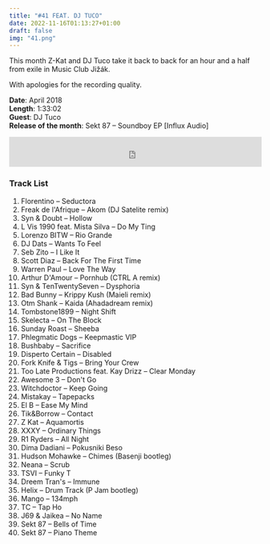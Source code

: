 ```yaml
---
title: "#41 FEAT. DJ TUCO"
date: 2022-11-16T01:13:27+01:00
draft: false
img: "41.png"
---
```


This month Z-Kat and DJ Tuco take it back to back for an hour and a half from exile in Music Club Jižák.

With apologies for the recording quality.

**Date**: April 2018  
**Length**: 1:33:02  
**Guest**: DJ Tuco  
**Release of the month**: Sekt 87 – Soundboy EP [Influx Audio]

<div>
<iframe width="100%" height="60" src="https://www.mixcloud.com/widget/iframe/?hide_cover=1&mini=1&feed=%2Fzkat%2Fmasquerave-podcast-41-feat-dj-tuco%2F" frameborder="0" ></iframe>
</div>

### Track List

1. Florentino – Seductora
2. Freak de l'Afrique – Akom (DJ Satelite remix)
3. Syn & Doubt – Hollow
4. L Vis 1990 feat. Mista Silva – Do My Ting
5. Lorenzo BITW – Rio Grande
6. DJ Dats – Wants To Feel
7. Seb Zito – I Like It
8. Scott Diaz – Back For The First Time
9. Warren Paul – Love The Way
10. Arthur D'Amour – Pornhub (CTRL A remix)
11. Syn & TenTwentySeven – Dysphoria
12. Bad Bunny – Krippy Kush (Maieli remix)
13. Otm Shank – Kaida (Ahadadream remix)
14. Tombstone1899 – Night Shift
15. Skelecta – On The Block
16. Sunday Roast – Sheeba
17. Phlegmatic Dogs – Keepmastic VIP
18. Bushbaby – Sacrifice
19. Disperto Certain – Disabled
20. Fork Knife & Tigs – Bring Your Crew
21. Too Late Productions feat. Kay Drizz – Clear Monday
22. Awesome 3 – Don't Go
23. Witchdoctor – Keep Going
24. Mistakay – Tapepacks
25. El B – Ease My Mind
26. Tik&Borrow – Contact
27. Z Kat – Aquamortis
28. XXXY – Ordinary Things
29. R1 Ryders – All Night
30. Dima Dadiani – Pokusniki Beso
31. Hudson Mohawke – Chimes (Basenji bootleg)
32. Neana – Scrub
33. TSVI – Funky T
34. Dreem Tran's – Immune
35. Helix – Drum Track (P Jam bootleg)
36. Mango – 134mph
37. TC – Tap Ho
38. J69 & Jaikea – No Name
39. Sekt 87 – Bells of Time
40. Sekt 87 – Piano Theme
